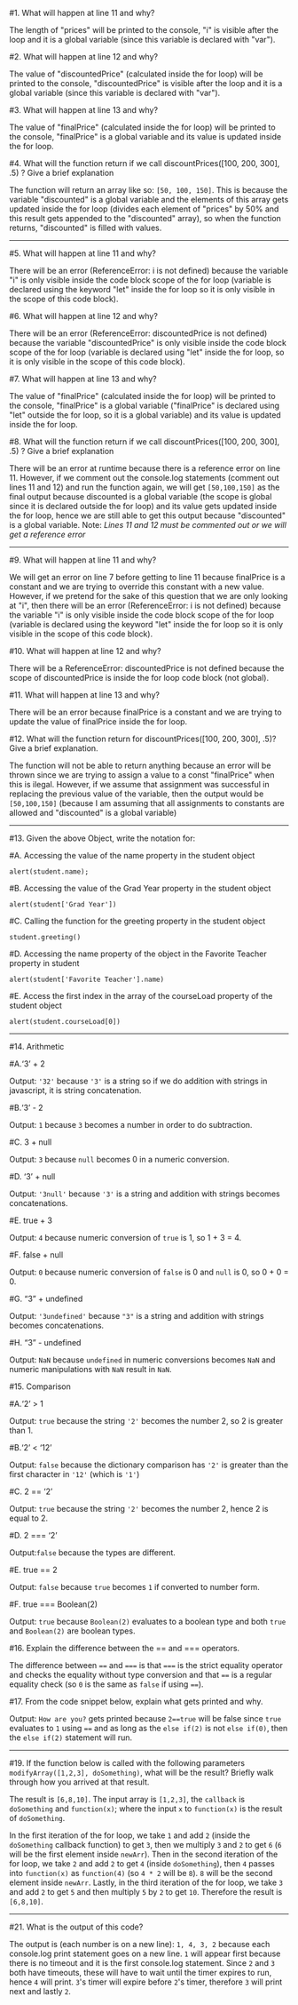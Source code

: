 #1. What will happen at line 11 and why?

The length of "prices" will be printed to the console, "i" is visible after the loop and it is a global variable (since this variable is declared with "var").

#2. What will happen at line 12 and why?

The value of "discountedPrice" (calculated inside the for loop) will be printed to the console, "discountedPrice" is visible after the loop and it is a global variable (since this variable is declared with "var").

#3. What will happen at line 13 and why?

The value of "finalPrice" (calculated inside the for loop) will be printed to the console, "finalPrice" is a global variable and its value is updated inside the for loop.

#4. What will the function return if we call discountPrices([100, 200, 300], .5) ? Give a brief explanation

The function will return an array like so: `[50, 100, 150]`. This is because the variable "discounted" is a global variable and the elements of this array gets updated inside the for loop (divides each element of "prices" by 50% and this result gets appended to the "discounted" array), so when the function returns, "discounted" is filled with values.

---

#5. What will happen at line 11 and why?

There will be an error (ReferenceError: i is not defined) because the variable "i" is only visible inside the code block scope of the for loop (variable is declared using the keyword "let" inside the for loop so it is only visible in the scope of this code block).

#6. What will happen at line 12 and why?

There will be an error (ReferenceError: discountedPrice is not defined) because the variable "discountedPrice" is only visible inside the code block scope of the for loop (variable is declared using "let" inside the for loop, so it is only visible in the scope of this code block).

#7. What will happen at line 13 and why?

The value of "finalPrice" (calculated inside the for loop) will be printed to the console, "finalPrice" is a global variable ("finalPrice" is declared using "let" outside the for loop, so it is a global variable) and its value is updated inside the for loop.

#8. What will the function return if we call discountPrices([100, 200, 300], .5) ? Give a brief explanation

There will be an error at runtime because there is a reference error on line 11.
However, if we comment out the console.log statements (comment out lines 11 and 12) and run the function again, we will get `[50,100,150]`
as the final output because discounted is a global variable (the scope is global since it is declared outside the for loop) and its value gets updated inside the for loop, hence we are still able to get this output because "discounted" is a global variable.
Note: *Lines 11 and 12 must be commented out or we will get a reference error*

---

#9. What will happen at line 11 and why?

We will get an error on line 7 before getting to line 11 because finalPrice is a constant and we are trying to override this constant with a new value. However, if we pretend for the sake of this question that we are only looking at "i", then
there will be an error (ReferenceError: i is not defined) because the variable "i" is only visible inside the code block scope of the for loop (variable is declared using the keyword "let" inside the for loop so it is only visible in the scope of this code block).

#10. What will happen at line 12 and why?

There will be a ReferenceError: discountedPrice is not defined because the scope of discountedPrice is inside the for loop code block (not global).

#11. What will happen at line 13 and why?

There will be an error because finalPrice is a constant and we are trying to update the value of finalPrice inside the for loop.

#12. What will the function return for discountPrices([100, 200, 300], .5)? Give a brief explanation.

The function will not be able to return anything because an error will be thrown since we are trying to assign a value to a const "finalPrice" when this is ilegal.
However, if we assume that assignment was successful in replacing the previous value of the variable, then the output would be `[50,100,150]` (because I am assuming that all assignments to constants are allowed and "discounted" is a global variable)

---

#13. Given the above Object, write the notation for:

#A. Accessing the value of the name property in the student object

`alert(student.name);`

#B. Accessing the value of the Grad Year property in the student object

`alert(student['Grad Year'])`

#C. Calling the function for the greeting property in the student object

`student.greeting()`

#D. Accessing the name property of the object in the Favorite Teacher property in student

`alert(student['Favorite Teacher'].name)`

#E. Access the first index in the array of the courseLoad property of the student object

`alert(student.courseLoad[0])`

---

#14. Arithmetic

#A.‘3’ + 2

Output: `'32'` because `'3'` is a string so if we do addition with strings in javascript, it is string concatenation.

#B.‘3’ - 2

Output: `1` because `3` becomes a number in order to do subtraction.

#C. 3 + null

Output: `3` because `null` becomes 0 in a numeric conversion.

#D. ‘3’ + null

Output: `'3null'` because `'3'` is a string and addition with strings becomes concatenations.

#E. true + 3

Output: `4` because numeric conversion of `true` is 1, so 1 + 3 = 4.

#F. false + null

Output: `0` because numeric conversion of `false` is 0 and `null` is 0, so 0 + 0 = 0.

#G. “3” + undefined

Output: `'3undefined'` because `"3"` is a string and addition with strings becomes concatenations.

#H. “3” - undefined

Output: `NaN` because `undefined` in numeric conversions becomes `NaN` and numeric manipulations with `NaN` result in `NaN`.

#15. Comparison

#A.‘2’ > 1

Output: `true` because the string `'2'` becomes the number 2, so 2 is greater than 1.

#B.‘2’ < ‘12’

Output: `false` because the dictionary comparison has `'2'` is greater than the first character in `'12'` (which is `'1'`)

#C. 2 == ‘2’

Output: `true` because the string `'2'` becomes the number 2, hence 2 is equal to 2.

#D. 2 === ‘2’

Output:`false` because the types are different.

#E. true == 2

Output: `false` because `true` becomes `1` if converted to number form.

#F. true === Boolean(2)

Output: `true` because `Boolean(2)` evaluates to a boolean type and both `true` and `Boolean(2)` are boolean types.

#16. Explain the difference between the == and === operators.

The difference between `==` and `===` is that `===` is the strict equality operator and checks the equality without type conversion
and that `==` is a regular equality check (so `0` is the same as `false` if using `==`).

#17. From the code snippet below, explain what gets printed and why.

Output: `How are you?` gets printed because `2==true` will be false since `true` evaluates to `1` using `==` and as long as the `else if(2)` is not `else if(0)`, then the `else if(2)` statement will run.

---

#19. If the function below is called with the following parameters `modifyArray([1,2,3], doSomething)`, what will be the result? Briefly walk through how you arrived at that result.

The result is `[6,8,10]`. The input array is `[1,2,3]`, the `callback` is `doSomething` and `function(x)`; where the input `x` to `function(x)` is the result of `doSomething`.

In the first iteration of the for loop, we take `1` and add `2` (inside the `doSomething` callback function) to get `3`, then we multiply `3` and `2` to get `6` (`6` will be the first element inside `newArr`).
Then in the second iteration of the for loop, we take `2` and add `2` to get `4` (inside `doSomething`), then `4` passes into `function(x)` as `function(4)` (so `4 * 2` will be `8`). `8` will be the second element inside `newArr`.
Lastly, in the third iteration of the for loop, we take `3` and add `2` to get `5` and then multiply `5` by `2` to get `10`.
Therefore the result is `[6,8,10]`.

---

#21. What is the output of this code?

The output is (each number is on a new line): `1, 4, 3, 2` because each console.log print statement goes on a new line. `1` will appear first because there is no timeout and it is the first console.log statement. Since `2` and `3` both have timeouts, these will have to wait until the timer expires to run, hence `4` will print. `3`'s timer will expire before `2`'s timer, therefore `3` will print next and lastly `2`.



